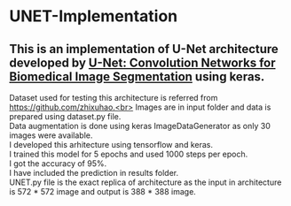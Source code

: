 # UNET-Implementation

This is an implementation of U-Net architecture developed by [U-Net: Convolution Networks for Biomedical Image Segmentation](https://arxiv.org/pdf/1505.04597.pdf) using keras.
---
Dataset used for testing this architecture is referred from https://github.com/zhixuhao.<br>
Images are in input folder and data is prepared using dataset.py file.<br>
Data augmentation is done using keras ImageDataGenerator as only 30 images were available.<br>
I developed this arhitecture using tensorflow and keras.<br>
I trained this model for 5 epochs and used 1000 steps per epoch.<br>
I got the accuracy of 95%.<br>
I have included the prediction in results folder.<br>
UNET.py file is the exact replica of architecture as the input in architecture is 572 * 572 image and output is 388 * 388 image.
